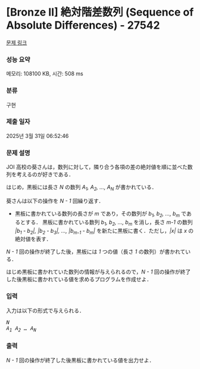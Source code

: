 # [Bronze II] 絶対階差数列 (Sequence of Absolute Differences) - 27542 

[문제 링크](https://www.acmicpc.net/problem/27542) 

### 성능 요약

메모리: 108100 KB, 시간: 508 ms

### 분류

구현

### 제출 일자

2025년 3월 31일 06:52:46

### 문제 설명

<p>JOI 高校の葵さんは，数列に対して，隣り合う各項の差の絶対値を順に並べた数列を考えるのが好きである．</p>

<p>はじめ，黒板には長さ <var>N</var> の数列 <var>A<sub>1</sub>, A<sub>2</sub>, …, A<sub>N</sub></var> が書かれている．</p>

<p>葵さんは以下の操作を <var>N - 1</var> 回繰り返す．</p>

<ul>
	<li>黒板に書かれている数列の長さが <var>m</var> であり，その数列が <var>b<sub>1</sub>, b<sub>2</sub>, …, b<sub>m</sub></var> であるとする． 黒板に書かれている数列 <var>b<sub>1</sub>, b<sub>2</sub>, …, b<sub>m</sub></var> を消し，長さ <var>m-1</var> の数列 <var>|b<sub>1</sub> - b<sub>2</sub>|, |b<sub>2</sub> - b<sub>3</sub>|, …, |b<sub>m-1</sub> - b<sub>m</sub>|</var> を新たに黒板に書く．ただし，<var>|x|</var> は <var>x</var> の絶対値を表す．</li>
</ul>

<p><var>N - 1</var> 回の操作が終了した後，黒板には <var>1</var> つの値（長さ <var>1</var> の数列）が書かれている．</p>

<p>はじめ黒板に書かれていた数列の情報が与えられるので，<var>N - 1</var> 回の操作が終了した後黒板に書かれている値を求めるプログラムを作成せよ．</p>

### 입력 

 <p>入力は以下の形式で与えられる．</p>

<pre><var>N</var>
<var>A<sub>1</sub></var> <var>A<sub>2</sub></var> <var>…</var> <var>A<sub>N</sub></var></pre>

### 출력 

 <p><var>N - 1</var> 回の操作が終了した後黒板に書かれている値を出力せよ．</p>


